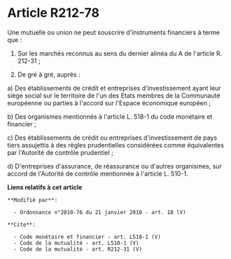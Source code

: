 # Article R212-78

Une mutuelle ou union ne peut souscrire d'instruments financiers à terme que : 

1. Sur les marchés reconnus au sens du dernier alinéa du A de l'article R. 212-31 ; 

2. De gré à gré, auprès : 

a) Des établissements de crédit et entreprises d'investissement ayant leur siège social sur le territoire de l'un des Etats
membres de la Communauté européenne ou parties à l'accord sur l'Espace économique européen ; 

b) Des organismes mentionnés à l'article L. 518-1 du code monétaire et financier ; 

c) Des établissements de crédit ou entreprises d'investissement de pays tiers assujettis à des règles prudentielles
considérées comme équivalentes par l'Autorité de contrôle prudentiel ; 

d) D'entreprises d'assurance, de réassurance ou d'autres organismes, sur accord de l'Autorité de contrôle mentionnée à
l'article L. 510-1.

**Liens relatifs à cet article**

	**Modifié par**:

	  - Ordonnance n°2010-76 du 21 janvier 2010 - art. 18 (V)

	**Cite**:

	  - Code monétaire et financier - art. L518-1 (V)
	  - Code de la mutualité - art. L510-1 (V)
	  - Code de la mutualité - art. R212-31 (V)
